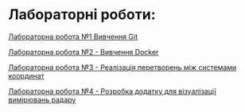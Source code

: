 # Лабораторні роботи:

[Лабораторна робота №1 Вивчення Git](https://github.com/Reveno/git.git)

[Лабораторна робота №2 - Вивчення Docker](https://github.com/Reveno/tutorial-docker.git)

[Лабораторна робота №3 - Реалізація перетворень між системами координат](https://github.com/Reveno/lab3-coordinates.git)

[Лабораторна робота №4 - Розробка додатку для візуалізації вимірювань радару](https://github.com/Reveno/radar.git)
